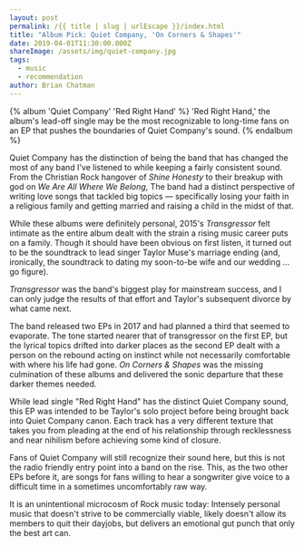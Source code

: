 ```yaml
---
layout: post
permalink: /{{ title | slug | urlEscape }}/index.html
title: "Album Pick: Quiet Company, 'On Corners & Shapes'"
date: 2019-04-01T11:30:00.000Z
shareImage: /assets/img/quiet-company.jpg
tags:
  - music
  - recommendation
author: Brian Chatman
---
```

{% album 'Quiet Company' 'Red Right Hand' %}
'Red Right Hand,' the album's lead-off single may be the most recognizable to long-time fans on an EP that pushes the boundaries of Quiet Company's sound.
{% endalbum %}

Quiet Company has the distinction of being the band that has changed the most of any band I've listened to while keeping a fairly consistent sound. From the Christian Rock hangover of *Shine Honesty* to their breakup with god on *We Are All Where We Belong,* The band had a distinct perspective of writing love songs that tackled big topics — specifically losing your faith in a religious family and getting married and raising a child in the midst of that.

While these albums were definitely personal, 2015's *Transgressor* felt intimate as the entire album dealt with the strain a rising music career puts on a family. Though it should have been obvious on first listen, it turned out to be the soundtrack to lead singer Taylor Muse's marriage ending (and, ironically, the soundtrack to dating my soon-to-be wife and our wedding ... go figure). 

*Transgressor* was the band's biggest play for mainstream success, and I can only judge the results of that effort and Taylor's subsequent divorce by what came next. 

The band released two EPs in 2017 and had planned a third that seemed to evaporate. The tone started nearer that of transgressor on the first EP, but the lyrical topics drifted into darker places as the second EP dealt with a person on the rebound acting on instinct while not necessarily comfortable with where his life had gone. *On Corners & Shapes* was the missing culmination of these albums and delivered the sonic departure that these darker themes needed.

While lead single "Red Right Hand" has the distinct Quiet Company sound, this EP was intended to be Taylor's solo project before being brought back into Quiet Company canon. Each track has a very different texture that takes you from pleading at the end of his relationship through recklessness and near nihilism before achieving some kind of closure.

Fans of Quiet Company will still recognize their sound here, but this is not the radio friendly entry point into a band on the rise. This, as the two other EPs before it, are songs for fans willing to hear a songwriter give voice to a difficult time in a sometimes uncomfortably raw way. 

It is an unintentional microcosm of Rock music today: Intensely personal music that doesn't strive to be commercially viable, likely doesn't allow its members to quit their dayjobs, but delivers an emotional gut punch that only the best art can. 

